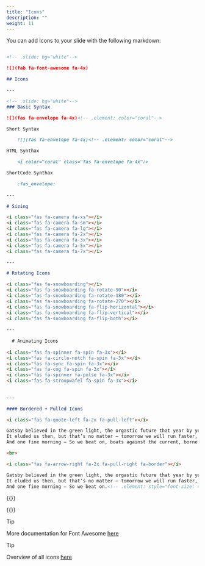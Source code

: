 ```yaml
---
title: "Icons"
description: ""
weight: 11
---
```


You can add Icons to your slide with the following markdown:

```md

<!-- .slide: bg="white"-->

![](fab fa-font-awesome fa-4x)

## Icons

---

<!-- .slide: bg="white"-->
### Basic Syntax

![](fas fa-envelope fa-4x)<!-- .element: color="coral"-->

Short Syntax

	![](fas fa-envelope fa-4x)<!-- .element: color="coral"-->

HTML Synthax

 	<i color="coral" class="fas fa-envelope fa-4x"/>

ShortCode Synthax

	:fas_envelope:
 
---

# Sizing

<i class="fas fa-camera fa-xs"></i>
<i class="fas fa-camera fa-sm"></i>
<i class="fas fa-camera fa-lg"></i>
<i class="fas fa-camera fa-2x"></i>
<i class="fas fa-camera fa-3x"></i>
<i class="fas fa-camera fa-5x"></i>
<i class="fas fa-camera fa-7x"></i>

---

# Rotating Icons

<i class="fas fa-snowboarding"></i>
<i class="fas fa-snowboarding fa-rotate-90"></i>
<i class="fas fa-snowboarding fa-rotate-180"></i>
<i class="fas fa-snowboarding fa-rotate-270"></i>
<i class="fas fa-snowboarding fa-flip-horizontal"></i>
<i class="fas fa-snowboarding fa-flip-vertical"></i>
<i class="fas fa-snowboarding fa-flip-both"></i>
  
---
  
  # Animating Icons
  
<i class="fas fa-spinner fa-spin fa-3x"></i>
<i class="fas fa-circle-notch fa-spin fa-3x"></i>
<i class="fas fa-sync fa-spin fa-3x"></i>
<i class="fas fa-cog fa-spin fa-3x"></i>
<i class="fas fa-spinner fa-pulse fa-3x"></i>
<i class="fas fa-stroopwafel fa-spin fa-3x"></i>
  
  
---

#### Bordered + Pulled Icons

<i class="fas fa-quote-left fa-2x fa-pull-left"></i>

Gatsby believed in the green light, the orgastic future that year by year recedes before us.
It eluded us then, but that’s no matter — tomorrow we will run faster, stretch our arms further...
And one fine morning — So we beat on, boats against the current, borne back ceaselessly into the past.<!-- .element: style="font-size: 24px" align="justify" -->

<br>

<i class="fas fa-arrow-right fa-2x fa-pull-right fa-border"></i>

Gatsby believed in the green light, the orgastic future that year by year recedes before us.
It eluded us then, but that’s no matter — tomorrow we will run faster, stretch our arms further...
And one fine morning — So we beat on.<!-- .element: style="font-size: 46px" align="justify" -->


```



{{<revealjs theme="black" progress="true" controls="true">}}

<section  data-markdown><script type="text/template"><!-- .slide: class="has-light-background" data-background-color="white" -->

<i class="fab fa-font-awesome fa-4x" ></i>

## Icons
</script></section><section  data-markdown><script type="text/template"><!-- .slide: class="has-light-background" data-background-color="white" -->
### Basic Syntax

<i class="fas fa-envelope fa-4x" style="color: coral"></i>

Short Syntax

	![](fas fa-envelope fa-4x)<!-- .element: color="coral" -->

HTML Synthax

 	<i color="coral" class="fas fa-envelope fa-4x"></i>
 </script></section><section  data-markdown><script type="text/template">
# Sizing

<i class="fas fa-camera fa-xs"></i>
<i class="fas fa-camera fa-sm"></i>
<i class="fas fa-camera fa-lg"></i>
<i class="fas fa-camera fa-2x"></i>
<i class="fas fa-camera fa-3x"></i>
<i class="fas fa-camera fa-5x"></i>
<i class="fas fa-camera fa-7x"></i>
</script></section><section  data-markdown><script type="text/template">
# Rotating Icons

  <i class="fas fa-snowboarding"></i>
  <i class="fas fa-snowboarding fa-rotate-90"></i>
  <i class="fas fa-snowboarding fa-rotate-180"></i>
  <i class="fas fa-snowboarding fa-rotate-270"></i>
  <i class="fas fa-snowboarding fa-flip-horizontal"></i>
  <i class="fas fa-snowboarding fa-flip-vertical"></i>
  <i class="fas fa-snowboarding fa-flip-both"></i>
  </script></section><section  data-markdown><script type="text/template">  
  # Animating Icons
  
  
   <i class="fas fa-spinner fa-spin fa-3x"></i>
  <i class="fas fa-circle-notch fa-spin fa-3x"></i>
  <i class="fas fa-sync fa-spin fa-3x"></i>
  <i class="fas fa-cog fa-spin fa-3x"></i>
  <i class="fas fa-spinner fa-pulse fa-3x"></i>
  <i class="fas fa-stroopwafel fa-spin fa-3x"></i>
  
  </script></section><section  data-markdown><script type="text/template">
#### Bordered + Pulled Icons

<i class="fas fa-quote-left fa-2x fa-pull-left"></i>

Gatsby believed in the green light, the orgastic future that year by year recedes before us.
It eluded us then, but that’s no matter — tomorrow we will run faster, stretch our arms further...
And one fine morning — So we beat on, boats against the current, borne back ceaselessly into the past.<!-- .element: style="font-size: 24px" align="justify" -->

<br>

<i class="fas fa-arrow-right fa-2x fa-pull-right fa-border"></i>

Gatsby believed in the green light, the orgastic future that year by year recedes before us.
It eluded us then, but that’s no matter — tomorrow we will run faster, stretch our arms further...
And one fine morning — So we beat on<!-- .element: style="font-size: 46px" align="justify" -->
	



</script></section>


{{</revealjs>}}


> [!TIP]
> More documentation for Font Awesome [here](https://fontawesome.com/v5.15/how-to-use/on-the-web/referencing-icons/basic-use)


> [!TIP]
> Overview of all icons [here](https://fontawesome.com/v5.15/icons?d=gallery&p=2&m=free)


